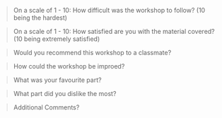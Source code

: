 > On a scale of 1 - 10: How difficult was the workshop to follow? (10 being the hardest)


> On a scale of 1 - 10: How satisfied are you with the material covered? (10 being extremely satisfied)


> Would you recommend this workshop to a classmate?


> How could the workshop be improed?


> What was your favourite part?


> What part did you dislike the most?


> Additional Comments?
